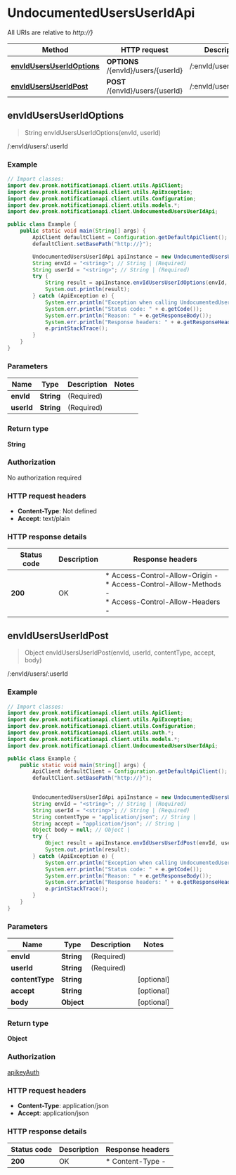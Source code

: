 # UndocumentedUsersUserIdApi

All URIs are relative to *http://}*

| Method | HTTP request | Description |
|------------- | ------------- | -------------|
| [**envIdUsersUserIdOptions**](UndocumentedUsersUserIdApi.md#envIdUsersUserIdOptions) | **OPTIONS** /{envId}/users/{userId} | /:envId/users/:userId |
| [**envIdUsersUserIdPost**](UndocumentedUsersUserIdApi.md#envIdUsersUserIdPost) | **POST** /{envId}/users/{userId} | /:envId/users/:userId |



## envIdUsersUserIdOptions

> String envIdUsersUserIdOptions(envId, userId)

/:envId/users/:userId

### Example

```java
// Import classes:
import dev.pronk.notificationapi.client.utils.ApiClient;
import dev.pronk.notificationapi.client.utils.ApiException;
import dev.pronk.notificationapi.client.utils.Configuration;
import dev.pronk.notificationapi.client.utils.models.*;
import dev.pronk.notificationapi.client.UndocumentedUsersUserIdApi;

public class Example {
    public static void main(String[] args) {
        ApiClient defaultClient = Configuration.getDefaultApiClient();
        defaultClient.setBasePath("http://}");

        UndocumentedUsersUserIdApi apiInstance = new UndocumentedUsersUserIdApi(defaultClient);
        String envId = "<string>"; // String | (Required) 
        String userId = "<string>"; // String | (Required) 
        try {
            String result = apiInstance.envIdUsersUserIdOptions(envId, userId);
            System.out.println(result);
        } catch (ApiException e) {
            System.err.println("Exception when calling UndocumentedUsersUserIdApi#envIdUsersUserIdOptions");
            System.err.println("Status code: " + e.getCode());
            System.err.println("Reason: " + e.getResponseBody());
            System.err.println("Response headers: " + e.getResponseHeaders());
            e.printStackTrace();
        }
    }
}
```

### Parameters


| Name | Type | Description  | Notes |
|------------- | ------------- | ------------- | -------------|
| **envId** | **String**| (Required)  | |
| **userId** | **String**| (Required)  | |

### Return type

**String**

### Authorization

No authorization required

### HTTP request headers

- **Content-Type**: Not defined
- **Accept**: text/plain


### HTTP response details
| Status code | Description | Response headers |
|-------------|-------------|------------------|
| **200** | OK |  * Access-Control-Allow-Origin -  <br>  * Access-Control-Allow-Methods -  <br>  * Access-Control-Allow-Headers -  <br>  |


## envIdUsersUserIdPost

> Object envIdUsersUserIdPost(envId, userId, contentType, accept, body)

/:envId/users/:userId

### Example

```java
// Import classes:
import dev.pronk.notificationapi.client.utils.ApiClient;
import dev.pronk.notificationapi.client.utils.ApiException;
import dev.pronk.notificationapi.client.utils.Configuration;
import dev.pronk.notificationapi.client.utils.auth.*;
import dev.pronk.notificationapi.client.utils.models.*;
import dev.pronk.notificationapi.client.UndocumentedUsersUserIdApi;

public class Example {
    public static void main(String[] args) {
        ApiClient defaultClient = Configuration.getDefaultApiClient();
        defaultClient.setBasePath("http://}");
        

        UndocumentedUsersUserIdApi apiInstance = new UndocumentedUsersUserIdApi(defaultClient);
        String envId = "<string>"; // String | (Required) 
        String userId = "<string>"; // String | (Required) 
        String contentType = "application/json"; // String | 
        String accept = "application/json"; // String | 
        Object body = null; // Object | 
        try {
            Object result = apiInstance.envIdUsersUserIdPost(envId, userId, contentType, accept, body);
            System.out.println(result);
        } catch (ApiException e) {
            System.err.println("Exception when calling UndocumentedUsersUserIdApi#envIdUsersUserIdPost");
            System.err.println("Status code: " + e.getCode());
            System.err.println("Reason: " + e.getResponseBody());
            System.err.println("Response headers: " + e.getResponseHeaders());
            e.printStackTrace();
        }
    }
}
```

### Parameters


| Name | Type | Description  | Notes |
|------------- | ------------- | ------------- | -------------|
| **envId** | **String**| (Required)  | |
| **userId** | **String**| (Required)  | |
| **contentType** | **String**|  | [optional] |
| **accept** | **String**|  | [optional] |
| **body** | **Object**|  | [optional] |

### Return type

**Object**

### Authorization

[apikeyAuth](../README.md#apikeyAuth)

### HTTP request headers

- **Content-Type**: application/json
- **Accept**: application/json


### HTTP response details
| Status code | Description | Response headers |
|-------------|-------------|------------------|
| **200** | OK |  * Content-Type -  <br>  |

